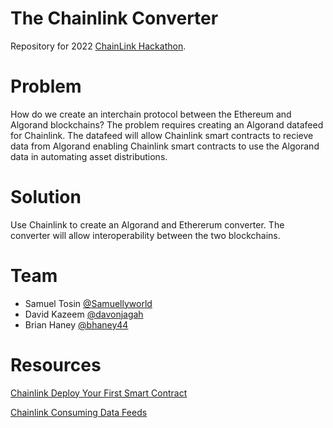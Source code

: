 # The Chainlink Converter
Repository for 2022 [ChainLink Hackathon](https://chain.link/hackathon).

# Problem
How do we create an interchain protocol between the Ethereum and Algorand blockchains? The problem requires creating an Algorand datafeed for Chainlink. The datafeed will allow Chainlink smart contracts to recieve data from Algorand enabling Chainlink smart contracts to use the Algorand data in automating asset distributions.

# Solution
Use Chainlink to create an Algorand and Ethererum converter. The converter will allow interoperability between the two blockchains.

# Team
- Samuel Tosin [@Samuellyworld](https://github.com/samuellyworld)
- David Kazeem [@davonjagah](https://github.com/davonjagah)
- Brian Haney [@bhaney44](https://github.com/bhaney44)


# Resources
[Chainlink Deploy Your First Smart Contract](https://docs.chain.link/docs/deploy-your-first-contract/)

[Chainlink Consuming Data Feeds](https://docs.chain.link/docs/consuming-data-feeds/)
